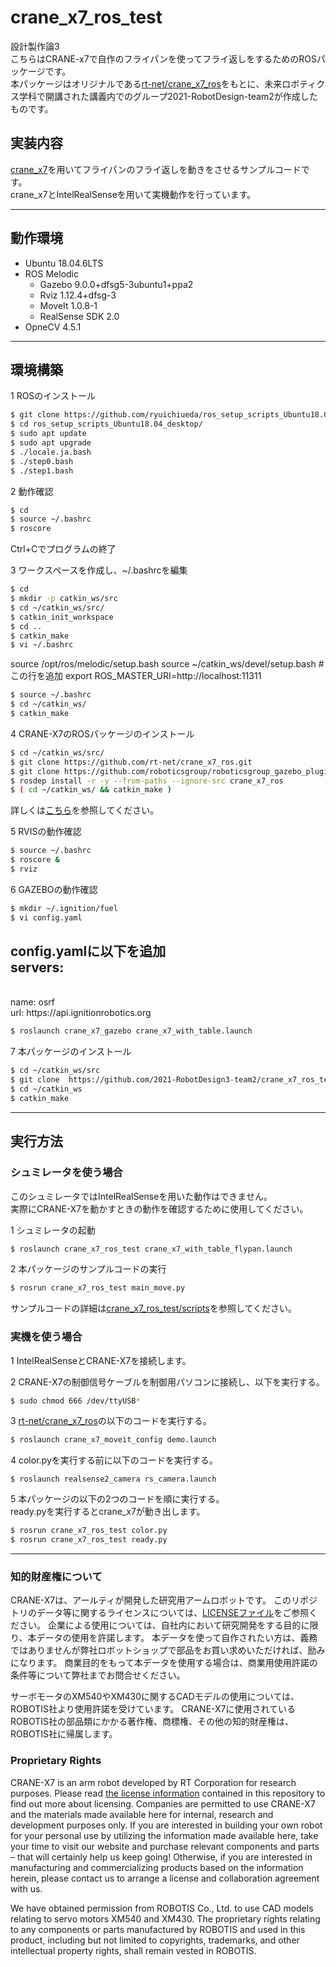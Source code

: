 # crane_x7_ros_test
設計製作論3 
<br>
こちらはCRANE-x7で自作のフライパンを使ってフライ返しをするためのROSパッケージです。
<br>
本パッケージはオリジナルである[rt-net/crane_x7_ros](https://github.com/rt-net/crane_x7_ros)をもとに、未来ロボティクス学科で開講された講義内でのグループ2021-RobotDesign-team2が作成したものです。

 ## 実装内容
 
 [crane_x7](https://rt-net.jp/products/crane-x7/)を用いてフライパンのフライ返しを動きをさせるサンプルコードです。
 <br>
 crane_x7とIntelRealSenseを用いて実機動作を行っています。
 
 ---
## 動作環境

- Ubuntu 18.04.6LTS  
- ROS Melodic  
    - Gazebo 9.0.0+dfsg5-3ubuntu1+ppa2  
    - Rviz 1.12.4+dfsg-3  
    - MoveIt 1.0.8-1  
    - RealSense SDK 2.0  
- OpneCV 4.5.1

---
## 環境構築

1 ROSのインストール

```sh
$ git clone https://github.com/ryuichiueda/ros_setup_scripts_Ubuntu18.04_desktop.git
$ cd ros_setup_scripts_Ubuntu18.04_desktop/
$ sudo apt update
$ sudo apt upgrade
$ ./locale.ja.bash
$ ./step0.bash
$ ./step1.bash
```

2 動作確認

```sh
$ cd     
$ source ~/.bashrc
$ roscore
```
Ctrl+Cでプログラムの終了

3 ワークスペースを作成し、~/.bashrcを編集

```sh
$ cd
$ mkdir -p catkin_ws/src
$ cd ~/catkin_ws/src/
$ catkin_init_workspace
$ cd ..
$ catkin_make
$ vi ~/.bashrc
```
source /opt/ros/melodic/setup.bash
source ~/catkin_ws/devel/setup.bash       #この行を追加
export ROS_MASTER_URI=http://localhost:11311

```sh
$ source ~/.bashrc
$ cd ~/catkin_ws/
$ catkin_make
```

4 CRANE-X7のROSパッケージのインストール

```sh
$ cd ~/catkin_ws/src/  
$ git clone https://github.com/rt-net/crane_x7_ros.git
$ git clone https://github.com/roboticsgroup/roboticsgroup_gazebo_plugins.git
$ rosdep install -r -y --from-paths --ignore-src crane_x7_ros
$ ( cd ~/catkin_ws/ && catkin_make )
```  
詳しくは[こちら](https://github.com/rt-net/crane_x7_ros)を参照してください。

5 RVISの動作確認

```sh
$ source ~/.bashrc
$ roscore &
$ rviz
```

6 GAZEBOの動作確認

```sh
$ mkdir ~/.ignition/fuel
$ vi config.yaml
```
config.yamlに以下を追加
<br>
servers:
<br>
-
<br>
  name: osrf
<br>
  url: https://api.ignitionrobotics.org 

```sh
$ roslaunch crane_x7_gazebo crane_x7_with_table.launch
```
  
7 本パッケージのインストール

```sh
$ cd ~/catkin_ws/src  
$ git clone  https://github.com/2021-RobotDesign3-team2/crane_x7_ros_test
$ cd ~/catkin_ws
$ catkin_make
```  

---
## 実行方法

### シュミレータを使う場合

このシュミレータではIntelRealSenseを用いた動作はできません。
<br>
実際にCRANE-X7を動かすときの動作を確認するために使用してください。

1 シュミレータの起動

```sh
$ roslaunch crane_x7_ros_test crane_x7_with_table_flypan.launch 
```

2 本パッケージのサンプルコードの実行

```sh
$ rosrun crane_x7_ros_test main_move.py 
```
サンプルコードの詳細は[crane_x7_ros_test/scripts](https://github.com/2021-RobotDesign3-team2/crane_x7_ros_test/tree/main/scripts)を参照してください。

### 実機を使う場合

1 IntelRealSenseとCRANE-X7を接続します。

2 CRANE-X7の制御信号ケーブルを制御用パソコンに接続し、以下を実行する。

```sh
$ sudo chmod 666 /dev/ttyUSB*
```
3 [rt-net/crane_x7_ros](https://github.com/rt-net/crane_x7_ros/blob/master/crane_x7_moveit_config/launch/demo.launch)の以下のコードを実行する。

```sh
$ roslaunch crane_x7_moveit_config demo.launch
```  
4 color.pyを実行する前に以下のコードを実行する。  
```  
$ roslaunch realsense2_camera rs_camera.launch  
```  

5 本パッケージの以下の2つのコードを順に実行する。  
ready.pyを実行するとcrane_x7が動き出します。

```sh
$ rosrun crane_x7_ros_test color.py
$ rosrun crane_x7_ros_test ready.py
```
---
### 知的財産権について  
CRANE-X7は、アールティが開発した研究用アームロボットです。 このリポジトリのデータ等に関するライセンスについては、[LICENSEファイル](https://github.com/2021-RobotDesign3-team2/crane_x7_ros_test/blob/main/LICENSE)をご参照ください。 企業による使用については、自社内において研究開発をする目的に限り、本データの使用を許諾します。 本データを使って自作されたい方は、義務ではありませんが弊社ロボットショップで部品をお買い求めいただければ、励みになります。 商業目的をもって本データを使用する場合は、商業用使用許諾の条件等について弊社までお問合せください。

サーボモータのXM540やXM430に関するCADモデルの使用については、ROBOTIS社より使用許諾を受けています。 CRANE-X7に使用されているROBOTIS社の部品類にかかる著作権、商標権、その他の知的財産権は、ROBOTIS社に帰属します。  
### Proprietary Rights  
CRANE-X7 is an arm robot developed by RT Corporation for research purposes. Please read [the license information](https://github.com/2021-RobotDesign3-team2/crane_x7_ros_test/blob/main/LICENSE) contained in this repository to find out more about licensing. Companies are permitted to use CRANE-X7 and the materials made available here for internal, research and development purposes only. If you are interested in building your own robot for your personal use by utilizing the information made available here, take your time to visit our website and purchase relevant components and parts – that will certainly help us keep going! Otherwise, if you are interested in manufacturing and commercializing products based on the information herein, please contact us to arrange a license and collaboration agreement with us.

We have obtained permission from ROBOTIS Co., Ltd. to use CAD models relating to servo motors XM540 and XM430. The proprietary rights relating to any components or parts manufactured by ROBOTIS and used in this product, including but not limited to copyrights, trademarks, and other intellectual property rights, shall remain vested in ROBOTIS.  
